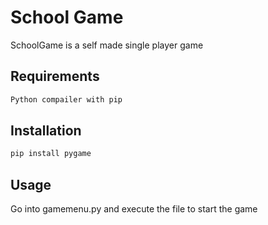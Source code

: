 # School Game

SchoolGame is a self made single player game

## Requirements

```bash
Python compailer with pip
```

## Installation

```bash
pip install pygame
```

## Usage

Go into gamemenu.py and execute the file to start the game